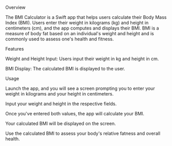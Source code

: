 Overview

The BMI Calculator is a Swift app that helps users calculate their Body Mass Index (BMI). Users enter their weight in kilograms (kg) and height in centimeters (cm), and the app computes and displays their BMI. BMI is a measure of body fat based on an individual's weight and height and is commonly used to assess one's health and fitness.

Features

Weight and Height Input: Users input their weight in kg and height in cm.

BMI Display: The calculated BMI is displayed to the user.

Usage

Launch the app, and you will see a screen prompting you to enter your weight in kilograms and your height in centimeters.

Input your weight and height in the respective fields.

Once you've entered both values, the app will calculate your BMI.

Your calculated BMI will be displayed on the screen.

Use the calculated BMI to assess your body's relative fatness and overall health.
